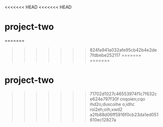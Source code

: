 <<<<<<< HEAD
<<<<<<< HEAD
# project-two
=======
>>>>>>> 824fa941a032afe95cb42b4e2de7fdbebe252117
=======
=======
# project-two
>>>>>>> 71702d1027c46553974f1c7f632ce624e797f30f
cnqoien;cqo ihd2o;duxcoihe o;idhc roi2eh;oih;xwd2   
>>>>>>> a2fb88d06ff5916f0cb23da1ed051610ec12827a
